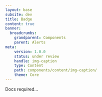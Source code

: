 ```yaml
---
layout: base
subsite: dev
title: Badge
content: true
banner:
  breadcrumbs:
    grandparent: Components
    parent: Alerts
meta:
    version: 1.0.0
    status: under review
    handle: img-caption
    type: Content
    path: components/content/img-caption/
    theme: Core
---
```


Docs required...
